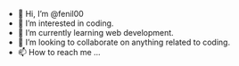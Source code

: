 - 👋 Hi, I’m @fenil00
- 👀 I’m interested in coding.
- 🌱 I’m currently learning web development.
- 💞️ I’m looking to collaborate on anything related to coding. 
- 📫 How to reach me ...

<!---
fenil00/fenil00 is a ✨ special ✨ repository because its `README.md` (this file) appears on your GitHub profile.
You can click the Preview link to take a look at your changes.
--->
